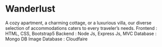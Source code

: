 # Wanderlust 
A cozy apartment, a charming cottage, or a luxurious villa, our diverse selection of accommodations caters to every traveler’s needs.
Frontend : HTML, CSS, Bootstrap5 
Backend : Node Js, Express Js, MVC
Database : Mongo DB 
Image Database : Cloudfaire
